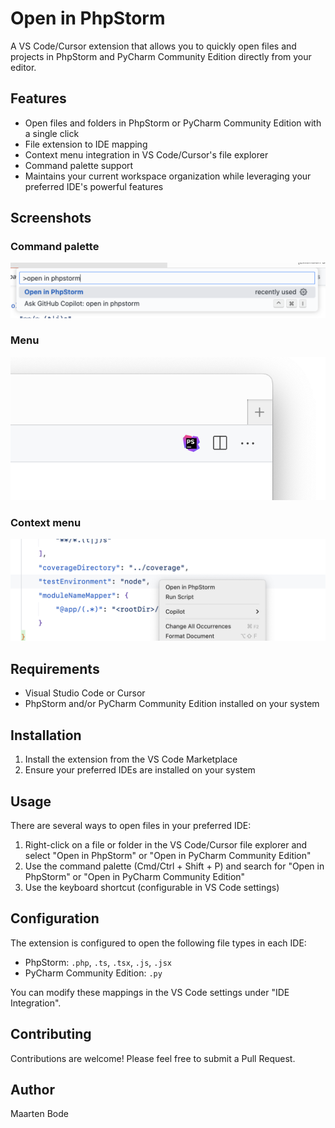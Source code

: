 # Open in PhpStorm

A VS Code/Cursor extension that allows you to quickly open files and projects in PhpStorm and PyCharm Community Edition directly from your editor.

## Features

- Open files and folders in PhpStorm or PyCharm Community Edition with a single click
- File extension to IDE mapping
- Context menu integration in VS Code/Cursor's file explorer
- Command palette support
- Maintains your current workspace organization while leveraging your preferred IDE's powerful features

## Screenshots

### Command palette

![](docs/screenshot-command-palette.png)

### Menu

![](docs/screenshot-menu.png)

### Context menu

![](docs/screenshot-context.png)

## Requirements

- Visual Studio Code or Cursor
- PhpStorm and/or PyCharm Community Edition installed on your system

## Installation

1. Install the extension from the VS Code Marketplace
2. Ensure your preferred IDEs are installed on your system

## Usage

There are several ways to open files in your preferred IDE:

1. Right-click on a file or folder in the VS Code/Cursor file explorer and select "Open in PhpStorm" or "Open in PyCharm Community Edition"
2. Use the command palette (Cmd/Ctrl + Shift + P) and search for "Open in PhpStorm" or "Open in PyCharm Community Edition"
3. Use the keyboard shortcut (configurable in VS Code settings)

## Configuration

The extension is configured to open the following file types in each IDE:

- PhpStorm: `.php`, `.ts`, `.tsx`, `.js`, `.jsx`
- PyCharm Community Edition: `.py`

You can modify these mappings in the VS Code settings under "IDE Integration".

## Contributing

Contributions are welcome! Please feel free to submit a Pull Request.

## Author

Maarten Bode
